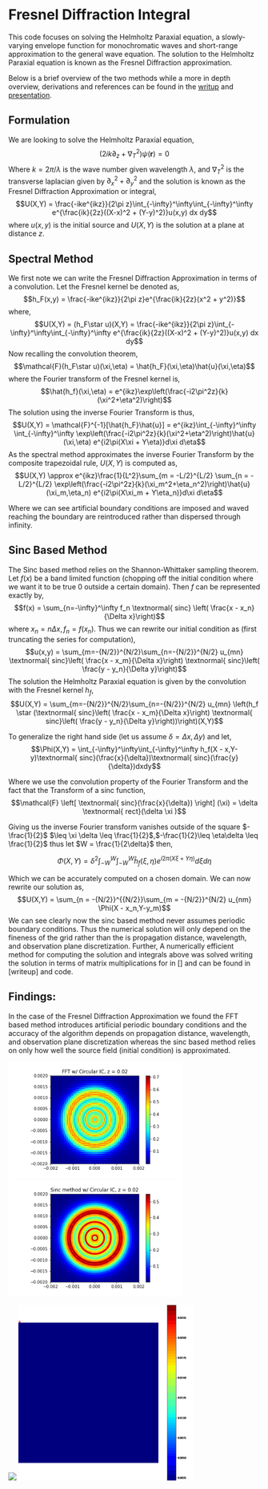 # Fresnel Diffraction Integral

This code focuses on solving the Helmholtz Paraxial equation, a slowly-varying envelope function for monochromatic waves and short-range approximation to the general wave equation. The solution to the Helmholtz Paraxial equation is known as the Fresnel Diffraction approximation. 

Below is a brief overview of the two methods while a more in depth overview, derivations and references can be found in the [writup](Fresnel_Diffraction_writeup.pdf) and [presentation](Fresnel_diffraction_presentation.pptx). 

## Formulation 
We are looking to solve the Helmholtz Paraxial equation, 
$$(2ik\partial_z + \nabla_T^2)\psi(\boldsymbol{r}) = 0$$
Where $k = 2\pi/\lambda$ is the wave number given wavelength $\lambda$, and $\nabla_T^2$ is the transverse laplacian given by $\partial_x^2 + \partial_y^2$ and the solution is known as the Fresnel Diffraction Approximation or integral, 
$$U(X,Y) = \frac{-ike^{ikz}}{2\pi z}\int_{-\infty}^\infty\int_{-\infty}^\infty e^{\frac{ik}{2z}((X-x)^2 + (Y-y)^2)}u(x,y) dx dy$$
where $u(x,y)$ is the initial source and $U(X,Y)$ is the solution at a plane at distance $z$. 

## Spectral Method
    
We first note we can write the Fresnel Diffraction Approximation in terms of a convolution. Let the Fresnel kernel be denoted as, 
$$h_F(x,y) = \frac{-ike^{ikz}}{2\pi z}e^{\frac{ik}{2z}(x^2 + y^2)}$$
where, 
$$U(X,Y) = (h_F\star u)(X,Y) = \frac{-ike^{ikz}}{2\pi z}\int_{-\infty}^\infty\int_{-\infty}^\infty e^{\frac{ik}{2z}((X-x)^2 + (Y-y)^2)}u(x,y) dx dy$$
Now recalling the convolution theorem, 
$$\mathcal{F}(h_F\star u)(\xi,\eta) = \hat{h_F}(\xi,\eta)\hat{u}(\xi,\eta)$$
where the Fourier transform of the Fresnel kernel is,
$$\hat{h_f}(\xi,\eta) = e^{ikz}\exp\left(\frac{-i2\pi^2z}{k}(\xi^2+\eta^2)\right)$$
The solution using the inverse Fourier Transform is thus,
$$U(X,Y) = \mathcal{F}^{-1}[\hat{h_F}\hat{u}]
 = e^{ikz}\int_{-\infty}^\infty \int_{-\infty}^\infty \exp\left(\frac{-i2\pi^2z}{k}(\xi^2+\eta^2)\right)\hat{u}(\xi,\eta) e^{i2\pi(X\xi + Y\eta)}d\xi d\eta$$
As the spectral method approximates the inverse Fourier Transform by the composite trapezoidal rule, $U(X,Y)$ is computed as, 
$$U(X,Y) \approx e^{ikz}\frac{1}{L^2}\sum_{m = -L/2}^{L/2} \sum_{n = -L/2}^{L/2}  \exp\left(\frac{-i2\pi^2z}{k}(\xi_m^2+\eta_n^2)\right)\hat{u}(\xi_m,\eta_n) e^{i2\pi(X\xi_m + Y\eta_n)}d\xi d\eta$$

Where we can see artificial boundary conditions are imposed and waved reaching the boundary are reintroduced rather than dispersed through infinity. 

## Sinc Based Method

The Sinc based method relies on the Shannon-Whittaker sampling theorem. Let $f(x)$ be a band limited function (chopping off the initial condition where we want it to be true 0 outside a certain domain). 
Then $f$ can be represented exactly by,
$$f(x) = \sum_{n=-\infty}^\infty f_n \textnormal{ sinc} \left( \frac{x - x_n}{\Delta x}\right)$$
where $x_n = n \Delta x, f_n = f(x_n)$. Thus we can rewrite our initial condition as (first truncating the series for computation), 
$$u(x,y) = \sum_{m=-{N/2}}^{N/2}\sum_{n=-{N/2}}^{N/2} u_{mn} \textnormal{ sinc}\left( \frac{x - x_m}{\Delta x}\right) \textnormal{ sinc}\left( \frac{y - y_n}{\Delta y}\right)$$
The solution the Helmholtz Paraxial equation is given by the convolution with the Fresnel kernel $h_f$, 
$$U(X,Y) = \sum_{m=-{N/2}}^{N/2}\sum_{n=-{N/2}}^{N/2} u_{mn} \left(h_f \star (\textnormal{ sinc}\left( \frac{x - x_m}{\Delta x}\right) \textnormal{ sinc}\left( \frac{y - y_n}{\Delta y}\right))\right)(X,Y)$$

To generalize the right hand side (let us assume $\delta = \Delta x,\Delta y$) and let, 
$$\Phi(X,Y) = \int_{-\infty}^\infty\int_{-\infty}^\infty h_f(X - x,Y-y)\textnormal{ sinc}(\frac{x}{\delta})\textnormal{ sinc}(\frac{y}{\delta})dxdy$$

Where we use the convolution property of the Fourier Transform  and the fact that the Transform of a sinc function,
$$\mathcal{F} \left[ \textnormal{ sinc}(\frac{x}{\delta}) \right] (\xi) = \delta \textnormal{ rect}(\delta \xi )$$

Giving us the inverse Fourier transform vanishes outside of the square $-\frac{1}{2}$  $\leq \xi \delta \leq \frac{1}{2}$,$-\frac{1}{2}\leq \eta\delta \leq \frac{1}{2}$ thus let $W = \frac{1}{2\delta}$ then, 

$$\Phi(X,Y) = \delta^2 \int_{-W}^W\int_{-W}^W \hat{h}_f(\xi,\eta)e^{i2\pi(X\xi + Y\eta)}d\xi d\eta$$

Which we can be accurately computed on a chosen domain. We can now rewrite our solution as, 
$$U(X,Y) = \sum_{n = -{N/2}}^{{N/2}}\sum_{m = -{N/2}}^{N/2} u_{nm} \Phi(X - x_n,Y-y_m)$$
We can see clearly now the sinc based method never assumes periodic boundary conditions. Thus the numerical solution will only depend on the fineness of the grid rather than the is propagation distance, wavelength, and observation plane discretization. Further, A numerically efficient method for computing the solution and integrals above was solved writing the solution in terms of matrix multiplications for in [] and can be found in [writeup] and code. 

## Findings: 
In the case of the Fresnel Diffraction Approximation we found the FFT based method introduces artificial periodic boundary conditions and the accuracy of the algorithm depends on propagation distance, wavelength, and observation plane discretization whereas the sinc based method relies on only how well the source field (initial condition) is approximated. 

<!-- ![image](Code/Plots_and_Gifs/FFT_circular_snippet.png) ![image](Code/Plots_and_Gifs/Sinc_circular_snippet.png) -->

<p float="left">
  <img src="Code/Plots_and_Gifs/FFT_circular_snippet.png" width="350" />
  <img src="Code/Plots_and_Gifs/Sinc_circular_snippet.png" width="350" /> 
</p>

<p float="left">
  <img src="Code\Plots_and_Gifs\fft_gaussian.gif" width="350" />
  <img src="Code\Plots_and_Gifs\Sinc_gaussian.gif" width="350" /> 
</p>